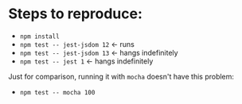 # Steps to reproduce:

- `npm install`
- `npm test -- jest-jsdom 12` <- runs
- `npm test -- jest-jsdom 13` <- hangs indefinitely
- `npm test -- jest 1` <- hangs indefinitely

Just for comparison, running it with `mocha` doesn't have this problem:

- `npm test -- mocha 100`
